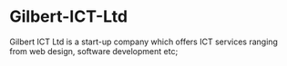 # Gilbert-ICT-Ltd
Gilbert ICT Ltd is a start-up company which offers ICT services ranging from web design, software development etc;
